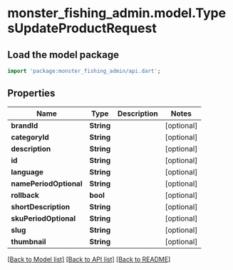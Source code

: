 # monster_fishing_admin.model.TypesUpdateProductRequest

## Load the model package
```dart
import 'package:monster_fishing_admin/api.dart';
```

## Properties
Name | Type | Description | Notes
------------ | ------------- | ------------- | -------------
**brandId** | **String** |  | [optional] 
**categoryId** | **String** |  | [optional] 
**description** | **String** |  | [optional] 
**id** | **String** |  | [optional] 
**language** | **String** |  | [optional] 
**namePeriodOptional** | **String** |  | [optional] 
**rollback** | **bool** |  | [optional] 
**shortDescription** | **String** |  | [optional] 
**skuPeriodOptional** | **String** |  | [optional] 
**slug** | **String** |  | [optional] 
**thumbnail** | **String** |  | [optional] 

[[Back to Model list]](../README.md#documentation-for-models) [[Back to API list]](../README.md#documentation-for-api-endpoints) [[Back to README]](../README.md)



